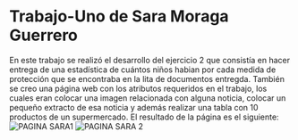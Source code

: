 # Trabajo-Uno de Sara Moraga Guerrero 
En este trabajo se realizó el desarrollo del ejercicio 2 que consistía en hacer entrega de una estadística de cuántos niños habian 
por cada medida de protección que se encontraba en la lita de documentos entregda.
También se creo una página web con los atributos requeridos en el trabajo, los cuales eran colocar una imagen relacionada con alguna noticia, colocar un pequeño extracto de esa noticia y además realizar una tabla con 10 productos de un supermercado.
 El resultado de la página es el siguiente:
![PAGINA SARA1](https://user-images.githubusercontent.com/102835483/181143700-4fb0dbd3-74cb-4935-ae0d-a0792e2e14b6.jpg)
![PAGINA SARA 2](https://user-images.githubusercontent.com/102835483/181143738-a4832860-051d-479a-b408-6bcc2403a36b.jpg)
